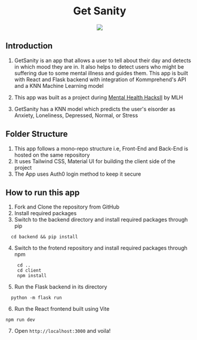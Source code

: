 <h1 align="center">Get Sanity</h1>

<p align="center">
  <img src="https://user-images.githubusercontent.com/83456083/175123357-13e7bfcc-fd7a-4a16-8a99-4796c8148eaf.png" />
</p>

## Introduction
1. GetSanity is an app that allows a user to tell about their day and detects in which mood they are in. It also helps to detect users who might be suffering due to some mental illness and guides them. This app is built with React and Flask backend with integration of Kommprehend's API and a KNN Machine Learning model

2. This app was built as a project during [Mental Health HacksII](https://mentalhealthhacksii.devpost.com/) by MLH
3. GetSanity has a KNN model which predicts the user's eisorder as Anxiety, Loneliness, Depressed, Normal, or Stress

## Folder Structure
1. This app follows a mono-repo structure i.e, Front-End and Back-End is hosted on the same repository
2. It uses Tailwind CSS, Material UI for building the client side of the project
3. The App uses Auth0 login method to keep it secure

## How to run this app

1. Fork and Clone the repository from GitHub
2. Install required packages
3. Switch to the backend directory and install required packages through pip
  ```
    cd backend && pip install
   ```
4. Switch to the frotend repository and install required packages through npm
   ```
    cd .. 
    cd client
    npm install
   ```
5. Run the Flask backend in its directory
  ```
    python -m flask run
  ```
6. Run the React frontend built using Vite
  ```
  npm run dev
  ```
7. Open  ```http://localhost:3000``` and voila!
